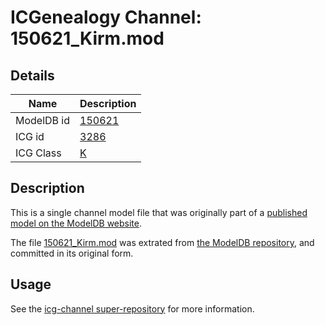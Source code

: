 # ICGenealogy Channel: 150621\_Kirm.mod

## Details

Name | Description
---- | -----------
ModelDB id | [150621](http://senselab.med.yale.edu/ModelDB/ShowModel.cshtml?model=150621)
ICG id | [3286](http://icg.neurotheory.ox.ac.uk/channels/1/3286)
ICG Class | [K](http://icg.neurotheory.ox.ac.uk/channels/1)

## Description

This is a single channel model file that was originally part of a [published model on the ModelDB website](http://senselab.med.yale.edu/mModelDB/ShowModel.cshtml?model=150621).

The file [150621\_Kirm.mod](150621_Kirm.mod) was extrated from [the ModelDB repository](http://senselab.med.yale.edu/ModelDB/ShowModel.cshtml?model=150621), and committed in its original form.

## Usage

See the [icg-channel super-repository](https://github.com/icgenealogy/icg-channels) for more information.